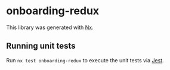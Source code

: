 # onboarding-redux

This library was generated with [Nx](https://nx.dev).

## Running unit tests

Run `nx test onboarding-redux` to execute the unit tests via [Jest](https://jestjs.io).
